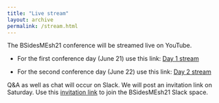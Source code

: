 ```yaml
---
title: "Live stream"
layout: archive
permalink: /stream.html
---
```


The BSidesMEsh21 conference will be streamed live on YouTube. 
- For the first conference day (June 21) use this link:
[Day 1 stream](https://youtu.be/Ta6GvQRq9Z0)

- For the second conference day (June 22) use this link: [Day 2 stream](https://youtu.be/k1pY-cQMJwQ)

Q&A as well as chat will occur on Slack. We will post an invitation link on Saturday.
Use this [invitation link](https://join.slack.com/t/bsidesmesh21/shared_invite/zt-ru611red-90Xyxk~SsCbPgu9GgAmSMA) to join the BSidesMEsh21 Slack space.
